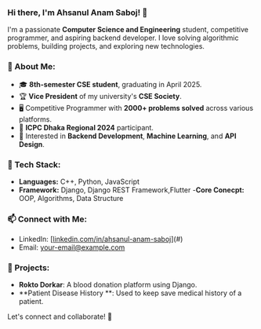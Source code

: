### Hi there, I'm Ahsanul Anam Saboj! 👋

I'm a passionate **Computer Science and Engineering** student, competitive programmer, and aspiring backend developer. I love solving algorithmic problems, building projects, and exploring new technologies. 

### 🔹 About Me:
- 🎓 **8th-semester CSE student**, graduating in April 2025.
- 🏆 **Vice President** of my university's **CSE Society**.
- 🖥️ Competitive Programmer with **2000+ problems solved** across various platforms.
- 🏅 **ICPC Dhaka Regional 2024** participant.
- 🌟 Interested in **Backend Development**, **Machine Learning**, and **API Design**.


### 🔹 Tech Stack:
- **Languages:** C++, Python, JavaScript
- **Framework:** Django, Django REST Framework,Flutter
-**Core Conecpt:** OOP, Algorithms, Data Structure

### 📫 Connect with Me:
- LinkedIn: [[linkedin.com/in/ahsanul-anam-saboj](https://bd.linkedin.com/in/ahsanulanam)](#)
- Email: [your-email@example.com](mailto:your-email@example.com)


### 🚀 Projects:
- **Rokto Dorkar**: A blood donation platform using Django.
- **Patient Disease History **: Used to keep save medical history of a patient.




Let's connect and collaborate! 🤝
